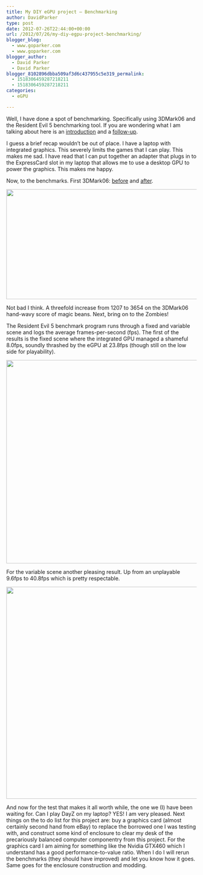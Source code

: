 ```yaml
---
title: My DIY eGPU project – Benchmarking
author: DavidParker
type: post
date: 2012-07-26T22:44:00+00:00
url: /2012/07/26/my-diy-egpu-project-benchmarking/
blogger_blog:
  - www.goparker.com
  - www.goparker.com
blogger_author:
  - David Parker
  - David Parker
blogger_8102896dbba509af3d6c437955c5e319_permalink:
  - 1518306459287218211
  - 1518306459287218211
categories:
  - eGPU

---
```

Well, I have done a spot of benchmarking. Specifically using 3DMark06 and the Resident Evil 5 benchmarking tool. If you are wondering what I am talking about here is an <a href="http://www.goparker.com/2012/07/my-diy-egpu-project-introduction.html" target="_blank">introduction</a> and a <a href="http://www.goparker.com/2012/07/my-diy-egpu-project-delivery-and-test.html" target="_blank">follow-up</a>.
  
I guess a brief recap wouldn’t be out of place. I have a laptop with integrated graphics. This severely limits the games that I can play. This makes me sad. I have read that I can put together an adapter that plugs in to the ExpressCard slot in my laptop that allows me to use a desktop GPU to power the graphics. This makes me happy.
  
Now, to the benchmarks. First 3DMark06: <a href="http://3dmark.com/3dm06/16794776" target="_blank">before</a> and <a href="http://3dmark.com/3dm06/16794662" target="_blank">after</a>.

<div id="scid:8747F07C-CDE8-481f-B0DF-C6CFD074BF67:65c3ee47-7ab3-4d90-b7b7-cfe2e4861e1f" class="wlWriterEditableSmartContent" style="display:inline;float:none;margin:0;padding:0;">
  <a title="For the link averse: before (left) and after (right)" href="http://lh3.ggpht.com/-ZPYqCZpxgAU/UBHIdOvJ0zI/AAAAAAAAAKo/Go2LQthUoSo/gpu13-8x6.png?imgmax=800" rel="thumbnail"><img src="http://lh6.ggpht.com/-ZymPyu8FgEg/UBHId0Cdq_I/AAAAAAAAAKs/0byAkG32rlc/gpu13%25255B7%25255D.png?imgmax=800" alt="" width="580" height="291" border="0" /></a>
</div>

Not bad I think. A threefold increase from 1207 to 3654 on the 3DMark06 hand-wavy score of magic beans. Next, bring on to the Zombies!
  
The Resident Evil 5 benchmark program runs through a fixed and variable scene and logs the average frames-per-second (fps). The first of the results is the fixed scene where the integrated GPU managed a shameful 8.0fps, soundly thrashed by the eGPU at 23.8fps (though still on the low side for playability).

<div id="scid:8747F07C-CDE8-481f-B0DF-C6CFD074BF67:eb8c6032-22d7-4981-ab5d-3eb4c24b3827" class="wlWriterEditableSmartContent" style="display:inline;float:none;margin:0;padding:0;">
  <a title="For the fixed scene: before (top) and after (bottom)" href="http://lh6.ggpht.com/-_xQ0p0jv-eY/UBHIjO5gaiI/AAAAAAAAAK4/g7dzz74SHCM/gpu16-8x6.png?imgmax=800" rel="thumbnail"><img src="http://lh4.ggpht.com/-WQGi1Yi05_c/UBHIlpMgHII/AAAAAAAAALA/CMc-JiR0W0o/gpu16%25255B5%25255D.png?imgmax=800" alt="" width="580" height="538" border="0" /></a>
</div>

For the variable scene another pleasing result. Up from an unplayable 9.6fps to 40.8fps which is pretty respectable.

<div id="scid:8747F07C-CDE8-481f-B0DF-C6CFD074BF67:5c4fb99c-b408-46f1-b5cb-8cdf271f24c3" class="wlWriterEditableSmartContent" style="display:inline;float:none;margin:0;padding:0;">
  <a title="For the variable scene: before (top) and after (bottom)" href="http://lh5.ggpht.com/-_EiejkF93EE/UBHIqD77HqI/AAAAAAAAALI/SaH6k15098s/gpu15-8x6.png?imgmax=800" rel="thumbnail"><img src="http://lh4.ggpht.com/-BqGdhfIrJAU/UBHItrDAY4I/AAAAAAAAALQ/3Knz37GQk7U/gpu15%25255B9%25255D.png?imgmax=800" alt="" width="580" height="561" border="0" /></a>
</div>

And now for the test that makes it all worth while, the one we (I) have been waiting for. Can I play DayZ on my laptop? YES! I am very pleased. Next things on the to do list for this project are: buy a graphics card (almost certainly second hand from eBay) to replace the borrowed one I was testing with, and construct some kind of enclosure to clear my desk of the precariously balanced computer componentry from this project. For the graphics card I am aiming for something like the Nvidia GTX460 which I understand has a good performance-to-value ratio. When I do I will rerun the benchmarks (they should have improved) and let you know how it goes. Same goes for the enclosure construction and modding.